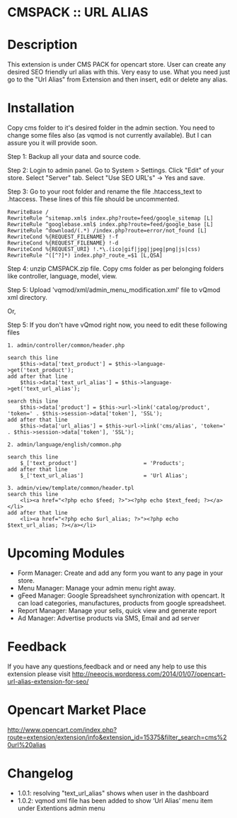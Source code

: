 CMSPACK :: URL ALIAS
=====================


Description
===========
This extension is under CMS PACK for opencart store. User can create any desired SEO friendly url alias with this. Very easy to use. What you need just go to the "Url Alias" from Extension and then insert, edit or delete any alias.


Installation
============
Copy cms folder to it's desired folder in the admin section. You need to change some files also (as vqmod is not currently available). But I can assure you it will provide soon. 

Step 1: Backup all your data and source code. 

Step 2: Login to admin panel. Go to System > Settings. Click "Edit" of your store. Select "Server" tab. Select "Use SEO URL's" -> Yes and save. 

Step 3: Go to your root folder and rename the file .htaccess_text to .htaccess. These lines of this file should be uncommented. 

	RewriteBase /
	RewriteRule ^sitemap.xml$ index.php?route=feed/google_sitemap [L]
	RewriteRule ^googlebase.xml$ index.php?route=feed/google_base [L]
	RewriteRule ^download/(.*) /index.php?route=error/not_found [L]
	RewriteCond %{REQUEST_FILENAME} !-f
	RewriteCond %{REQUEST_FILENAME} !-d
	RewriteCond %{REQUEST_URI} !.*\.(ico|gif|jpg|jpeg|png|js|css)
	RewriteRule ^([^?]*) index.php?_route_=$1 [L,QSA]


Step 4: unzip CMSPACK.zip file. Copy cms folder as per belonging folders like controller, language, model, view. 

Step 5: Upload 'vqmod/xml/admin_menu_modification.xml' file to vQmod xml directory.

Or, 

Step 5: If you don't have vQmod right now, you need to edit these following files 

	1. admin/controller/common/header.php 
	
	search this line 
		$this->data['text_product'] = $this->language->get('text_product'); 
	add after that line
		$this->data['text_url_alias'] = $this->language->get('text_url_alias');

	search this line 
		$this->data['product'] = $this->url->link('catalog/product', 'token=' . $this->session->data['token'], 'SSL');
	add after that line
		$this->data['url_alias'] = $this->url->link('cms/alias', 'token=' . $this->session->data['token'], 'SSL');
	
	2. admin/language/english/common.php 
	
	search this line 
		$_['text_product']                     = 'Products';
	add after that line
		$_['text_url_alias']				   = 'Url Alias';
	
	3. admin/view/template/common/header.tpl
	search this line 
		<li><a href="<?php echo $feed; ?>"><?php echo $text_feed; ?></a></li>
    add after that line
		<li><a href="<?php echo $url_alias; ?>"><?php echo $text_url_alias; ?></a></li> 
	


Upcoming Modules
================

* Form Manager: Create and add any form you want to any page in your store.
* Menu Manager: Manage your admin menu right away. 
* gFeed Manager: Google Spreadsheet synchronization with opencart. It can load categories, manufactures, products from google spreadsheet.
* Report Manager: Manage your sells, quick view and generate report
* Ad Manager: Advertise products via SMS, Email and ad server


Feedback
========
If you have any questions,feedback and or need any help to use this extension please visit
http://neeocis.wordpress.com/2014/01/07/opencart-url-alias-extension-for-seo/


Opencart Market Place
==========================
http://www.opencart.com/index.php?route=extension/extension/info&extension_id=15375&filter_search=cms%20url%20alias

Changelog
=========
* 1.0.1: resolving "text_url_alias" shows when user in the dashboard 
* 1.0.2: vqmod xml file has been added to show ‘Url Alias’ menu item under Extentions admin menu 

